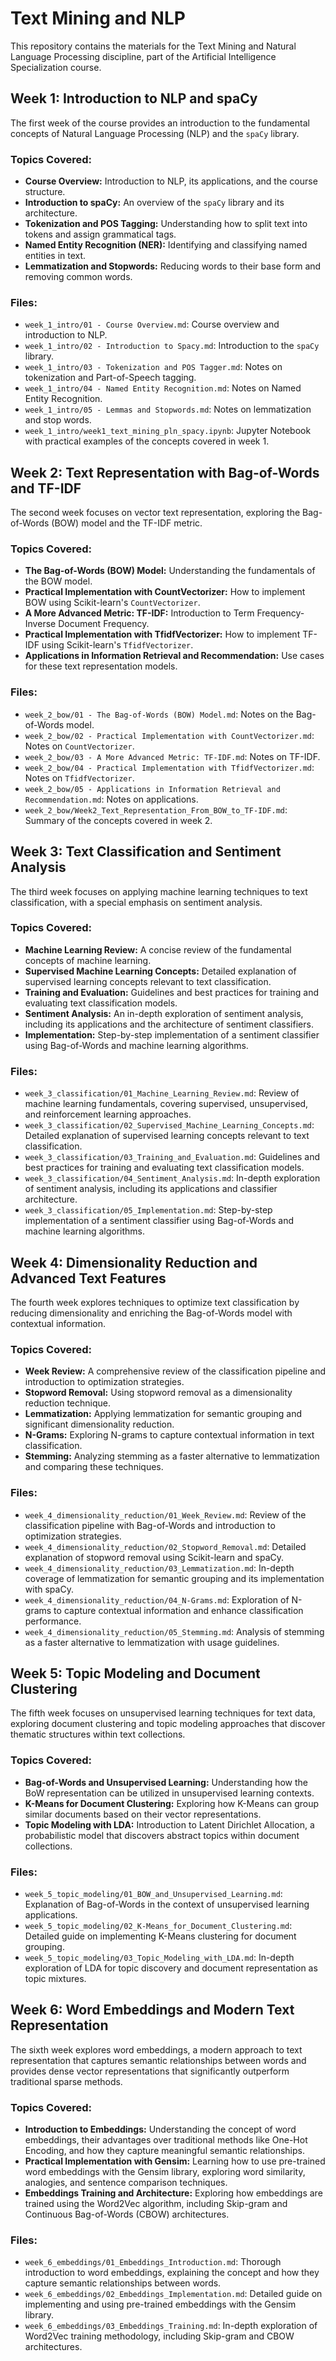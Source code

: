 # Text Mining and NLP

This repository contains the materials for the Text Mining and Natural Language Processing discipline, part of the Artificial Intelligence Specialization course.

## Week 1: Introduction to NLP and spaCy

The first week of the course provides an introduction to the fundamental concepts of Natural Language Processing (NLP) and the `spaCy` library.

### Topics Covered:

*   **Course Overview:** Introduction to NLP, its applications, and the course structure.
*   **Introduction to spaCy:** An overview of the `spaCy` library and its architecture.
*   **Tokenization and POS Tagging:** Understanding how to split text into tokens and assign grammatical tags.
*   **Named Entity Recognition (NER):** Identifying and classifying named entities in text.
*   **Lemmatization and Stopwords:** Reducing words to their base form and removing common words.

### Files:

*   `week_1_intro/01 - Course Overview.md`: Course overview and introduction to NLP.
*   `week_1_intro/02 - Introduction to Spacy.md`: Introduction to the `spaCy` library.
*   `week_1_intro/03 - Tokenization and POS Tagger.md`: Notes on tokenization and Part-of-Speech tagging.
*   `week_1_intro/04 - Named Entity Recognition.md`: Notes on Named Entity Recognition.
*   `week_1_intro/05 - Lemmas and Stopwords.md`: Notes on lemmatization and stop words.
*   `week_1_intro/week1_text_mining_pln_spacy.ipynb`: Jupyter Notebook with practical examples of the concepts covered in week 1.

## Week 2: Text Representation with Bag-of-Words and TF-IDF

The second week focuses on vector text representation, exploring the Bag-of-Words (BOW) model and the TF-IDF metric.

### Topics Covered:

*   **The Bag-of-Words (BOW) Model:** Understanding the fundamentals of the BOW model.
*   **Practical Implementation with CountVectorizer:** How to implement BOW using Scikit-learn's `CountVectorizer`.
*   **A More Advanced Metric: TF-IDF:** Introduction to Term Frequency-Inverse Document Frequency.
*   **Practical Implementation with TfidfVectorizer:** How to implement TF-IDF using Scikit-learn's `TfidfVectorizer`.
*   **Applications in Information Retrieval and Recommendation:** Use cases for these text representation models.

### Files:

*   `week_2_bow/01 - The Bag-of-Words (BOW) Model.md`: Notes on the Bag-of-Words model.
*   `week_2_bow/02 - Practical Implementation with CountVectorizer.md`: Notes on `CountVectorizer`.
*   `week_2_bow/03 - A More Advanced Metric: TF-IDF.md`: Notes on TF-IDF.
*   `week_2_bow/04 - Practical Implementation with TfidfVectorizer.md`: Notes on `TfidfVectorizer`.
*   `week_2_bow/05 - Applications in Information Retrieval and Recommendation.md`: Notes on applications.
*   `week_2_bow/Week2_Text_Representation_From_BOW_to_TF-IDF.md`: Summary of the concepts covered in week 2.

## Week 3: Text Classification and Sentiment Analysis

The third week focuses on applying machine learning techniques to text classification, with a special emphasis on sentiment analysis.

### Topics Covered:

*   **Machine Learning Review:** A concise review of the fundamental concepts of machine learning.
*   **Supervised Machine Learning Concepts:** Detailed explanation of supervised learning concepts relevant to text classification.
*   **Training and Evaluation:** Guidelines and best practices for training and evaluating text classification models.
*   **Sentiment Analysis:** An in-depth exploration of sentiment analysis, including its applications and the architecture of sentiment classifiers.
*   **Implementation:** Step-by-step implementation of a sentiment classifier using Bag-of-Words and machine learning algorithms.

### Files:

*   `week_3_classification/01_Machine_Learning_Review.md`: Review of machine learning fundamentals, covering supervised, unsupervised, and reinforcement learning approaches.
*   `week_3_classification/02_Supervised_Machine_Learning_Concepts.md`: Detailed explanation of supervised learning concepts relevant to text classification.
*   `week_3_classification/03_Training_and_Evaluation.md`: Guidelines and best practices for training and evaluating text classification models.
*   `week_3_classification/04_Sentiment_Analysis.md`: In-depth exploration of sentiment analysis, including its applications and classifier architecture.
*   `week_3_classification/05_Implementation.md`: Step-by-step implementation of a sentiment classifier using Bag-of-Words and machine learning algorithms.

## Week 4: Dimensionality Reduction and Advanced Text Features

The fourth week explores techniques to optimize text classification by reducing dimensionality and enriching the Bag-of-Words model with contextual information.

### Topics Covered:

*   **Week Review:** A comprehensive review of the classification pipeline and introduction to optimization strategies.
*   **Stopword Removal:** Using stopword removal as a dimensionality reduction technique.
*   **Lemmatization:** Applying lemmatization for semantic grouping and significant dimensionality reduction.
*   **N-Grams:** Exploring N-grams to capture contextual information in text classification.
*   **Stemming:** Analyzing stemming as a faster alternative to lemmatization and comparing these techniques.

### Files:

*   `week_4_dimensionality_reduction/01_Week_Review.md`: Review of the classification pipeline with Bag-of-Words and introduction to optimization strategies.
*   `week_4_dimensionality_reduction/02_Stopword_Removal.md`: Detailed explanation of stopword removal using Scikit-learn and spaCy.
*   `week_4_dimensionality_reduction/03_Lemmatization.md`: In-depth coverage of lemmatization for semantic grouping and its implementation with spaCy.
*   `week_4_dimensionality_reduction/04_N-Grams.md`: Exploration of N-grams to capture contextual information and enhance classification performance.
*   `week_4_dimensionality_reduction/05_Stemming.md`: Analysis of stemming as a faster alternative to lemmatization with usage guidelines.

## Week 5: Topic Modeling and Document Clustering

The fifth week focuses on unsupervised learning techniques for text data, exploring document clustering and topic modeling approaches that discover thematic structures within text collections.

### Topics Covered:

*   **Bag-of-Words and Unsupervised Learning:** Understanding how the BoW representation can be utilized in unsupervised learning contexts.
*   **K-Means for Document Clustering:** Exploring how K-Means can group similar documents based on their vector representations.
*   **Topic Modeling with LDA:** Introduction to Latent Dirichlet Allocation, a probabilistic model that discovers abstract topics within document collections.

### Files:

*   `week_5_topic_modeling/01_BOW_and_Unsupervised_Learning.md`: Explanation of Bag-of-Words in the context of unsupervised learning applications.
*   `week_5_topic_modeling/02_K-Means_for_Document_Clustering.md`: Detailed guide on implementing K-Means clustering for document grouping.
*   `week_5_topic_modeling/03_Topic_Modeling_with_LDA.md`: In-depth exploration of LDA for topic discovery and document representation as topic mixtures.

## Week 6: Word Embeddings and Modern Text Representation

The sixth week explores word embeddings, a modern approach to text representation that captures semantic relationships between words and provides dense vector representations that significantly outperform traditional sparse methods.

### Topics Covered:

*   **Introduction to Embeddings:** Understanding the concept of word embeddings, their advantages over traditional methods like One-Hot Encoding, and how they capture meaningful semantic relationships.
*   **Practical Implementation with Gensim:** Learning how to use pre-trained word embeddings with the Gensim library, exploring word similarity, analogies, and sentence comparison techniques.
*   **Embeddings Training and Architecture:** Exploring how embeddings are trained using the Word2Vec algorithm, including Skip-gram and Continuous Bag-of-Words (CBOW) architectures.

### Files:

*   `week_6_embeddings/01_Embeddings_Introduction.md`: Thorough introduction to word embeddings, explaining the concept and how they capture semantic relationships between words.
*   `week_6_embeddings/02_Embeddings_Implementation.md`: Detailed guide on implementing and using pre-trained embeddings with the Gensim library.
*   `week_6_embeddings/03_Embeddings_Training.md`: In-depth exploration of Word2Vec training methodology, including Skip-gram and CBOW architectures.
